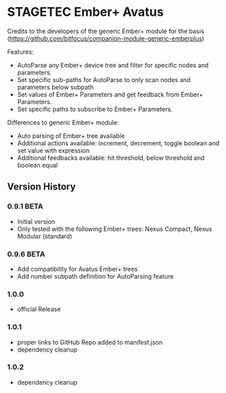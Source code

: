 # STAGETEC Ember+ Avatus
Credits to the developers of the generic Ember+ module for the basis (https://github.com/bitfocus/companion-module-generic-emberplus)

 Features:
 * AutoParse any Ember+ device tree and filter for specific nodes and parameters.
 * Set specific sub-paths for AutoParse to only scan nodes and parameters below subpath
 * Set values of Ember+ Parameters and get feedback from Ember+ Parameters.
 * Set specific paths to subscribe to Ember+ Parameters.
 
 Differences to generic Ember+ module:
 * Auto parsing of Ember+ tree available
 * Additional actions available: increment, decrement, toggle boolean and set value with expression
 * Additional feedbacks available: hit threshold, below threshold and boolean equal
  

## Version History

### 0.9.1 BETA 
 * Initial version
 * Only tested with the following Ember+ trees: Nexus Compact, Nexus Modular (standard)

### 0.9.6 BETA 
 * Add compatibility for Avatus Ember+ trees
 * Add number subpath definition for AutoParsing feature
 
### 1.0.0
 * official Release

### 1.0.1
 * proper links to GitHub Repo added to manifest.json
 * dependency cleanup

### 1.0.2
 * dependency cleanup
